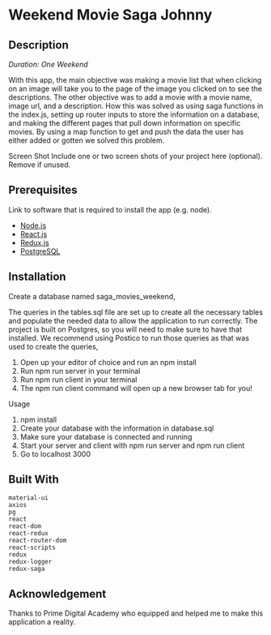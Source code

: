 # Weekend Movie Saga Johnny
## Description
_Duration: One Weekend_

With this app, the main objective was making a movie list that when clicking on an image will take you to the page of the image you clicked on to see the descriptions. The other objective was to add a movie with a movie name, image url, and a description. How this was solved as using saga functions in the index.js, setting up router inputs to store the information on a database, and making the different pages that pull down information on specific movies. By using a map function to get and push the data the user has either added or gotten we solved this problem.

Screen Shot
Include one or two screen shots of your project here (optional). Remove if unused.

## Prerequisites
Link to software that is required to install the app (e.g. node).

- [Node.js](https://nodejs.org/en/)
- [React.js](https://reactjs.org/)
- [Redux.js](https://redux.js.org/)
- [PostgreSQL](https://www.postgresql.org/)


## Installation

Create a database named saga_movies_weekend,

The queries in the tables.sql file are set up to create all the necessary tables and populate the needed data to allow the application to run correctly. The project is built on Postgres, so you will need to make sure to have that installed. We recommend using Postico to run those queries as that was used to create the queries,

1. Open up your editor of choice and run an npm install
2. Run npm run server in your terminal
3. Run npm run client in your terminal
4. The npm run client command will open up a new browser tab for you!


Usage

1. npm install
2. Create your database with the information in database.sql
3. Make sure your database is connected and running
4. Start your server and client with npm run server and npm run client
5. Go to localhost 3000

## Built With

    material-ui
    axios
    pg
    react
    react-dom
    react-redux
    react-router-dom
    react-scripts
    redux
    redux-logger
    redux-saga

## Acknowledgement
Thanks to Prime Digital Academy who equipped and helped me to make this application a reality.
